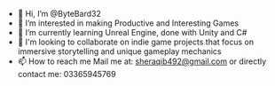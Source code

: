 - 👋 Hi, I’m @ByteBard32
- 👀 I’m interested in making Productive and Interesting Games
- 🌱 I’m currently learning Unreal Engine, done with Unity and C#
- 💞️ I'm looking to collaborate on indie game projects that focus on immersive storytelling and unique gameplay mechanics
- 📫 How to reach me Mail me at: sheraqib492@gmail.com or directly contact me: 03365945769

<!---
ByteBard32/ByteBard32 is a ✨ special ✨ repository because its `README.md` (this file) appears on your GitHub profile.
You can click the Preview link to take a look at your changes.
--->
